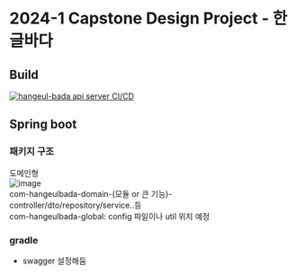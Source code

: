 # 2024-1 Capstone Design Project - 한글바다
## Build
[![hangeul-bada api server CI/CD](https://github.com/2024-1-Capstone-Design/back-end/actions/workflows/main.yml/badge.svg)](https://github.com/2024-1-Capstone-Design/back-end/actions/workflows/main.yml)
## Spring boot
### 패키지 구조  
도메인형  
![image](https://github.com/2024-1-Capstone-Design/back-end/assets/112956015/fa00d101-173b-41bf-a1bd-068452fed537)  
com-hangeulbada-domain-(모듈 or 큰 기능)-controller/dto/repository/service..등  
com-hangeulbada-global: config 파일이나 util 위치 예정  

### gradle
- swagger 설정해둠
